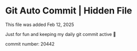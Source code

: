 # Git Auto Commit | Hidden File

This file was added Feb 12, 2025

Just for fun and keeping my daily git commit active 🤪

commit number: 20442
